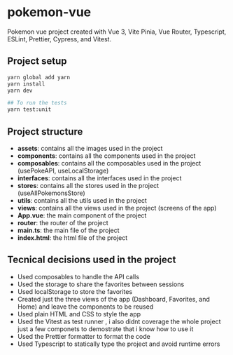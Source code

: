 # pokemon-vue

Pokemon vue project created with Vue 3, Vite Pinia, Vue Router, Typescript, ESLint, Prettier, Cypress, and Vitest.

## Project setup

```bash
yarn global add yarn
yarn install
yarn dev

## To run the tests
yarn test:unit
```

## Project structure

- **assets**: contains all the images used in the project
- **components**: contains all the components used in the project
- **composables**: contains all the composables used in the project (usePokeAPI, useLocalStorage)
- **interfaces**: contains all the interfaces used in the project
- **stores**: contains all the stores used in the project (useAllPokemonsStore)
- **utils**: contains all the utils used in the project
- **views**: contains all the views used in the project (screens of the app)
- **App.vue**: the main component of the project
- **router**: the router of the project
- **main.ts**: the main file of the project
- **index.html**: the html file of the project

## Tecnical decisions used in the project

- Used composables to handle the API calls
- Used the storage to share the favorites between sessions
- Used localStorage to store the favorites
- Created just the three views of the app (Dashboard, Favorites, and Home) and leave the components to be reused
- Used plain HTML and CSS to style the app
- Used the Vitest as test runner , i also didnt coverage the whole project just a few componets to demostrate that i know how to use it
- Used the Prettier formatter to format the code
- Used Typescript to statically type the project and avoid runtime errors
